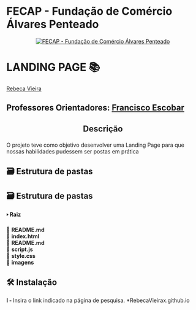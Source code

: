 # FECAP - Fundação de Comércio Álvares Penteado

<p align="center">
<a href= "https://www.fecap.br/"><img src="https://encrypted-tbn0.gstatic.com/images?q=tbn:ANd9GcRhZPrRa89Kma0ZZogxm0pi-tCn_TLKeHGVxywp-LXAFGR3B1DPouAJYHgKZGV0XTEf4AE&usqp=CAU" alt="FECAP - Fundação de Comércio Álvares Penteado" border="0"></a>
</p>

# LANDING PAGE 📚

 <a href="https://www.linkedin.com/in/rebeca-da-silva-vieira-850a83242/">Rebeca Vieira</a>

## Professores Orientadores:  <a href="https://br.linkedin.com/in/francisco-escobar">Francisco Escobar</a>

## <p align="center" > Descrição

O projeto teve como objetivo desenvolver uma Landing Page para que nossas habilidades pudessem ser postas em prática

## 🗃 Estrutura de pastas

## 🗃 Estrutura de pastas

<b> 🢒 Raiz</b> <br>
 &emsp;<br>
📁 <b>README.md</b><br>
📁 <b>index.html</b><br>
📁 <b>README.md</b><br>
📁 <b>script.js</b><br>
📁 <b>style.css</b><br>
📁 <b>imagens</b><br>


## 🛠 Instalação

<b>I - </b> Insira o link indicado na página de pesquisa.
*RebecaVieirax.github.io



  

